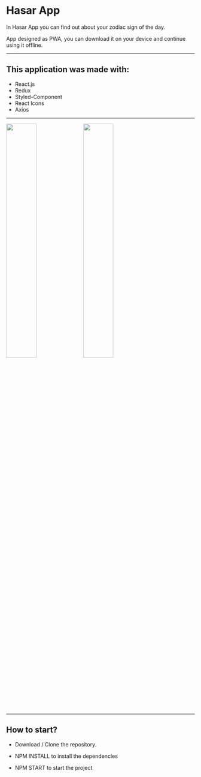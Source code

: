 <h1>Hasar App</h1>

In Hasar App you can find out about your zodiac sign of the day.

App designed as PWA, you can download it on your device and continue using it offline.

<hr>

<h2>This application was made with:</h2>

- React.js
- Redux
- Styled-Component
- React Icons
- Axios
<hr>

<img src= "https://www.alonsodiaz.dev/images/carrousel/thequizzapp/home.png" width= "40%"> <img src= "https://www.alonsodiaz.dev/images/carrousel/thequizzapp/quizz.png" width= "40%">

<hr>
<h2> How to start? </h2>

- Download / Clone the repository.

- NPM INSTALL to install the dependencies

- NPM START to start the project
